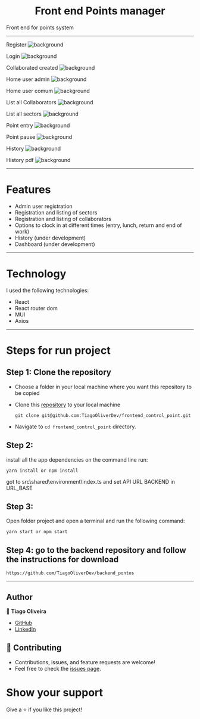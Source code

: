 <h1 align="center">Front end Points manager</h1>

Front end for points system

<hr/>


Register
![background](https://github.com/TiagoOliverDev/frontend_control_point/blob/main/images/cadastro.png)

Login
![background](https://github.com/TiagoOliverDev/frontend_control_point/blob/main/images/login.png)

Collaborated created
![background](https://github.com/TiagoOliverDev/frontend_control_point/blob/main/images/cadastroColaborador.png)

Home user admin
![background](https://github.com/TiagoOliverDev/frontend_control_point/blob/main/images/homeAdmin.png)

Home user comum
![background](https://github.com/TiagoOliverDev/frontend_control_point/blob/main/images/homeComum.png)

List all Collaborators
![background](https://github.com/TiagoOliverDev/frontend_control_point/blob/main/images/homeAdmin.png)

List all sectors
![background](https://github.com/TiagoOliverDev/frontend_control_point/blob/main/images/setoresList.png)

Point entry
![background](https://github.com/TiagoOliverDev/frontend_control_point/blob/main/images/pontoEntrada.png)

Point pause
![background](https://github.com/TiagoOliverDev/frontend_control_point/blob/main/images/pontoPausa.png)

History
![background](https://github.com/TiagoOliverDev/frontend_control_point/blob/main/images/relatorios.png)

History pdf
![background](https://github.com/TiagoOliverDev/frontend_control_point/blob/main/images/pdfHistorico.png)


<hr/>

# Features 

- Admin user registration
- Registration and listing of sectors
- Registration and listing of collaborators
- Options to clock in at different times (entry, lunch, return and end of work)
- History (under development)
- Dashboard (under development)

<hr/>

# Technology

I used the following technologies:

- React
- React router dom
- MUI
- Axios


<hr/>

# Steps for run project

## Step 1: Clone the repository

- Choose a folder in your local machine where you want this repository to be copied

- Clone this [repository](git@github.com:TiagoOliverDev/frontend_control_point.git) to your local machine 

   ```
  git clone git@github.com:TiagoOliverDev/frontend_control_point.git
  ```

- Navigate to `cd frontend_control_point`  directory.

## Step 2: 

install all the app dependencies on the command line run:

  ```
  yarn install or npm install
  ```

got to src\shared\environment\index.ts and set API URL BACKEND in URL_BASE

## Step 3: 

Open folder project and open a terminal and run the following command:

  ```
  yarn start or npm start
  ```
## Step 4: go to the backend repository and follow the instructions for download

  ```
  https://github.com/TiagoOliverDev/backend_pontos
  ```
  
<hr/>


## Author

:man: **Tiago Oliveira**

- [GitHub](https://github.com/TiagoOliverDev/)
- [LinkedIn](https://www.linkedin.com/in/tiago-oliveira-49a2a6205/)

## 🤝 Contributing
- Contributions, issues, and feature requests are welcome!
- Feel free to check the [issues page](https://github.com/TiagoOliverDev/frontend_control_point/issues).

# Show your support
Give a ⭐ if you like this project!
